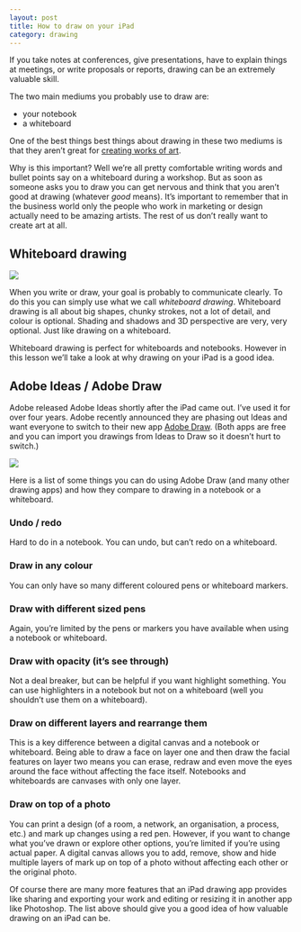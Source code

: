 ```yaml
---
layout: post
title: How to draw on your iPad
category: drawing
---
```


If you take notes at conferences, give presentations, have to explain things at meetings, or write proposals or reports, drawing can be an extremely valuable skill.

The two main mediums you probably use to draw are:

* your notebook
* a whiteboard

One of the best things best things about drawing in these two mediums is that they aren’t great for	<a href="https://www.pinterest.com/pin/37365871884968656/" target="_blank">creating works of art</a>.

Why is this important? Well we’re all pretty comfortable writing words and bullet points say on a whiteboard during a workshop. But as soon as someone asks you to draw you can get nervous and think that you aren’t good at drawing (whatever
*good* means). It’s important to remember that in the business world only the people who work in marketing or design actually need to be amazing artists. The rest of us don’t really want to create art at all.

## Whiteboard drawing

<img src="http://everlearning.com.au/assets/lesson-images/18-whiteboard.png">

When you write or draw, your goal is probably to communicate clearly. To do this you can simply use what we call
*whiteboard drawing*. Whiteboard drawing is all about big shapes, chunky strokes, not a lot of detail, and colour is optional. Shading and shadows and 3D perspective are very, very optional. Just like drawing on a whiteboard.

Whiteboard drawing is perfect for whiteboards and notebooks. However in this lesson we’ll take a look at why drawing on your iPad is a good idea.

## Adobe Ideas / Adobe Draw

Adobe released Adobe Ideas shortly after the iPad came out. I’ve used it for over four years. Adobe recently announced they are phasing out Ideas and want everyone to switch to their new app <a href="http://www.adobe.com/au/products/draw.html" target="_blank">Adobe Draw</a>. (Both apps are free and you can import you drawings from Ideas to Draw so it doesn’t hurt to switch.)

<img src="http://everlearning.com.au/assets/lesson-images/18-draw.png">

Here is a list of some things you can do using Adobe Draw (and many other drawing apps) and how they compare to drawing in a notebook or a whiteboard.

### Undo / redo
Hard to do in a notebook. You can undo, but can’t redo on a whiteboard.

### Draw in any colour
You can only have so many different coloured pens or whiteboard markers.

### Draw with different sized pens

Again, you’re limited by the pens or markers you have available when using a notebook or whiteboard.

### Draw with opacity (it’s see through)
Not a deal breaker, but can be helpful if you want highlight something. You can use highlighters in a notebook but not on a whiteboard (well you shouldn’t use them on a whiteboard).

### Draw on different layers and rearrange them
This is a key difference between a digital canvas and a notebook or whiteboard. Being able to draw a face on layer one and then draw the facial features on layer&nbsp;two means you can erase, redraw and even move the eyes around the face without affecting the face itself. Notebooks and whiteboards are canvases with&nbsp;only one layer.

### Draw on top of a photo
You can print a design (of a room, a network, an organisation, a process, etc.) and mark up changes using a red pen. However, if you want to change what you’ve drawn or explore other options, you’re limited if you’re using actual paper. A digital canvas allows you to add, remove, show and hide multiple layers of mark up on top of a photo without affecting each other or the original photo.

Of course there are many more features that an&nbsp;iPad drawing app provides like sharing and exporting your work and editing or resizing it in another app like Photoshop. The list above should give you a good idea of how valuable drawing on an iPad can be.
